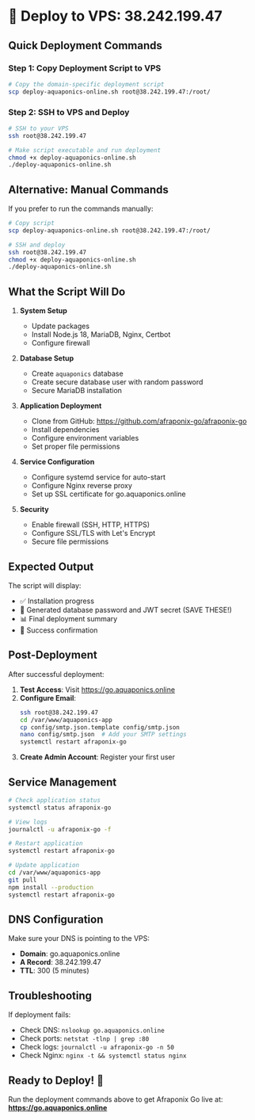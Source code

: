 # 🚀 Deploy to VPS: 38.242.199.47

## Quick Deployment Commands

### Step 1: Copy Deployment Script to VPS
```bash
# Copy the domain-specific deployment script
scp deploy-aquaponics-online.sh root@38.242.199.47:/root/
```

### Step 2: SSH to VPS and Deploy
```bash
# SSH to your VPS
ssh root@38.242.199.47

# Make script executable and run deployment
chmod +x deploy-aquaponics-online.sh
./deploy-aquaponics-online.sh
```

## Alternative: Manual Commands

If you prefer to run the commands manually:

```bash
# Copy script
scp deploy-aquaponics-online.sh root@38.242.199.47:/root/

# SSH and deploy
ssh root@38.242.199.47
chmod +x deploy-aquaponics-online.sh
./deploy-aquaponics-online.sh
```

## What the Script Will Do

1. **System Setup**
   - Update packages
   - Install Node.js 18, MariaDB, Nginx, Certbot
   - Configure firewall

2. **Database Setup**
   - Create `aquaponics` database
   - Create secure database user with random password
   - Secure MariaDB installation

3. **Application Deployment**
   - Clone from GitHub: https://github.com/afraponix-go/afraponix-go
   - Install dependencies
   - Configure environment variables
   - Set proper file permissions

4. **Service Configuration**
   - Configure systemd service for auto-start
   - Configure Nginx reverse proxy
   - Set up SSL certificate for go.aquaponics.online

5. **Security**
   - Enable firewall (SSH, HTTP, HTTPS)
   - Configure SSL/TLS with Let's Encrypt
   - Secure file permissions

## Expected Output

The script will display:
- ✅ Installation progress
- 🔐 Generated database password and JWT secret (SAVE THESE!)
- 📊 Final deployment summary
- 🌿 Success confirmation

## Post-Deployment

After successful deployment:

1. **Test Access**: Visit https://go.aquaponics.online
2. **Configure Email**: 
   ```bash
   ssh root@38.242.199.47
   cd /var/www/aquaponics-app
   cp config/smtp.json.template config/smtp.json
   nano config/smtp.json  # Add your SMTP settings
   systemctl restart afraponix-go
   ```
3. **Create Admin Account**: Register your first user

## Service Management

```bash
# Check application status
systemctl status afraponix-go

# View logs
journalctl -u afraponix-go -f

# Restart application
systemctl restart afraponix-go

# Update application
cd /var/www/aquaponics-app
git pull
npm install --production
systemctl restart afraponix-go
```

## DNS Configuration

Make sure your DNS is pointing to the VPS:
- **Domain**: go.aquaponics.online
- **A Record**: 38.242.199.47
- **TTL**: 300 (5 minutes)

## Troubleshooting

If deployment fails:
- Check DNS: `nslookup go.aquaponics.online`
- Check ports: `netstat -tlnp | grep :80`
- Check logs: `journalctl -u afraponix-go -n 50`
- Check Nginx: `nginx -t && systemctl status nginx`

## Ready to Deploy! 🌿

Run the deployment commands above to get Afraponix Go live at:
**https://go.aquaponics.online**